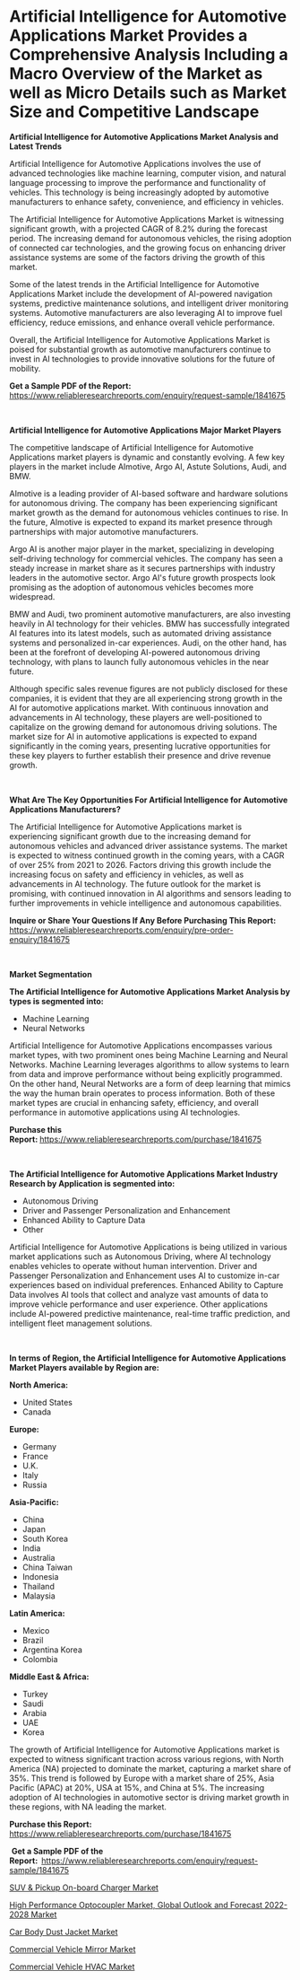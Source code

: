 <p><h1>Artificial Intelligence for Automotive Applications Market Provides a Comprehensive Analysis Including a Macro Overview of the Market as well as Micro Details such as Market Size and Competitive Landscape</h1></p><p><strong>Artificial Intelligence for Automotive Applications Market Analysis and Latest Trends</strong></p>
<p><p>Artificial Intelligence for Automotive Applications involves the use of advanced technologies like machine learning, computer vision, and natural language processing to improve the performance and functionality of vehicles. This technology is being increasingly adopted by automotive manufacturers to enhance safety, convenience, and efficiency in vehicles.</p><p>The Artificial Intelligence for Automotive Applications Market is witnessing significant growth, with a projected CAGR of 8.2% during the forecast period. The increasing demand for autonomous vehicles, the rising adoption of connected car technologies, and the growing focus on enhancing driver assistance systems are some of the factors driving the growth of this market.</p><p>Some of the latest trends in the Artificial Intelligence for Automotive Applications Market include the development of AI-powered navigation systems, predictive maintenance solutions, and intelligent driver monitoring systems. Automotive manufacturers are also leveraging AI to improve fuel efficiency, reduce emissions, and enhance overall vehicle performance.</p><p>Overall, the Artificial Intelligence for Automotive Applications Market is poised for substantial growth as automotive manufacturers continue to invest in AI technologies to provide innovative solutions for the future of mobility.</p></p>
<p><strong>Get a Sample PDF of the Report:&nbsp;</strong> <a href="https://www.reliableresearchreports.com/enquiry/request-sample/1841675">https://www.reliableresearchreports.com/enquiry/request-sample/1841675</a></p>
<p>&nbsp;</p>
<p><strong>Artificial Intelligence for Automotive Applications Major Market Players</strong></p>
<p><p>The competitive landscape of Artificial Intelligence for Automotive Applications market players is dynamic and constantly evolving. A few key players in the market include AImotive, Argo AI, Astute Solutions, Audi, and BMW.</p><p>AImotive is a leading provider of AI-based software and hardware solutions for autonomous driving. The company has been experiencing significant market growth as the demand for autonomous vehicles continues to rise. In the future, AImotive is expected to expand its market presence through partnerships with major automotive manufacturers.</p><p>Argo AI is another major player in the market, specializing in developing self-driving technology for commercial vehicles. The company has seen a steady increase in market share as it secures partnerships with industry leaders in the automotive sector. Argo AI's future growth prospects look promising as the adoption of autonomous vehicles becomes more widespread.</p><p>BMW and Audi, two prominent automotive manufacturers, are also investing heavily in AI technology for their vehicles. BMW has successfully integrated AI features into its latest models, such as automated driving assistance systems and personalized in-car experiences. Audi, on the other hand, has been at the forefront of developing AI-powered autonomous driving technology, with plans to launch fully autonomous vehicles in the near future.</p><p>Although specific sales revenue figures are not publicly disclosed for these companies, it is evident that they are all experiencing strong growth in the AI for automotive applications market. With continuous innovation and advancements in AI technology, these players are well-positioned to capitalize on the growing demand for autonomous driving solutions. The market size for AI in automotive applications is expected to expand significantly in the coming years, presenting lucrative opportunities for these key players to further establish their presence and drive revenue growth.</p></p>
<p>&nbsp;</p>
<p><strong>What Are The Key Opportunities For Artificial Intelligence for Automotive Applications Manufacturers?</strong></p>
<p><p>The Artificial Intelligence for Automotive Applications market is experiencing significant growth due to the increasing demand for autonomous vehicles and advanced driver assistance systems. The market is expected to witness continued growth in the coming years, with a CAGR of over 25% from 2021 to 2026. Factors driving this growth include the increasing focus on safety and efficiency in vehicles, as well as advancements in AI technology. The future outlook for the market is promising, with continued innovation in AI algorithms and sensors leading to further improvements in vehicle intelligence and autonomous capabilities.</p></p>
<p><strong>Inquire or Share Your Questions If Any Before Purchasing This Report:</strong> <a href="https://www.reliableresearchreports.com/enquiry/pre-order-enquiry/1841675">https://www.reliableresearchreports.com/enquiry/pre-order-enquiry/1841675</a></p>
<p>&nbsp;</p>
<p><strong>Market Segmentation</strong></p>
<p><strong>The Artificial Intelligence for Automotive Applications Market Analysis by types is segmented into:</strong></p>
<p><ul><li>Machine Learning</li><li>Neural Networks</li></ul></p>
<p><p>Artificial Intelligence for Automotive Applications encompasses various market types, with two prominent ones being Machine Learning and Neural Networks. Machine Learning leverages algorithms to allow systems to learn from data and improve performance without being explicitly programmed. On the other hand, Neural Networks are a form of deep learning that mimics the way the human brain operates to process information. Both of these market types are crucial in enhancing safety, efficiency, and overall performance in automotive applications using AI technologies.</p></p>
<p><strong>Purchase this Report:&nbsp;</strong><a href="https://www.reliableresearchreports.com/purchase/1841675">https://www.reliableresearchreports.com/purchase/1841675</a></p>
<p>&nbsp;</p>
<p><strong>The Artificial Intelligence for Automotive Applications Market Industry Research by Application is segmented into:</strong></p>
<p><ul><li>Autonomous Driving</li><li>Driver and Passenger Personalization and Enhancement</li><li>Enhanced Ability to Capture Data</li><li>Other</li></ul></p>
<p><p>Artificial Intelligence for Automotive Applications is being utilized in various market applications such as Autonomous Driving, where AI technology enables vehicles to operate without human intervention. Driver and Passenger Personalization and Enhancement uses AI to customize in-car experiences based on individual preferences. Enhanced Ability to Capture Data involves AI tools that collect and analyze vast amounts of data to improve vehicle performance and user experience. Other applications include AI-powered predictive maintenance, real-time traffic prediction, and intelligent fleet management solutions.</p></p>
<p>&nbsp;</p>
<p><strong>In terms of Region, the Artificial Intelligence for Automotive Applications Market Players available by Region are:</strong></p>
<p>
    <p> <strong> North America: </strong>
        <ul>
            <li>United States</li>
            <li>Canada</li>
        </ul>
        </p> 
    <p> <strong> Europe: </strong>
        <ul>
            <li>Germany</li>
            <li>France</li>
            <li>U.K.</li>
            <li>Italy</li>
            <li>Russia</li>
        </ul>
        </p> 
    <p> <strong> Asia-Pacific: </strong>
        <ul>
            <li>China</li>
            <li>Japan</li>
            <li>South Korea</li>
            <li>India</li>
            <li>Australia</li>
            <li>China Taiwan</li>
            <li>Indonesia</li>
            <li>Thailand</li>
            <li>Malaysia</li>
        </ul>
        </p> 
    <p> <strong> Latin America: </strong>
        <ul>
            <li>Mexico</li>
            <li>Brazil</li>
            <li>Argentina Korea</li>
            <li>Colombia</li>
        </ul>
        </p> 
    <p> <strong> Middle East & Africa: </strong>
        <ul>
            <li>Turkey</li>
            <li>Saudi</li>
            <li>Arabia</li>
            <li>UAE</li>
            <li>Korea</li>
        </ul>
    </p>
    </p>
<p><p>The growth of Artificial Intelligence for Automotive Applications market is expected to witness significant traction across various regions, with North America (NA) projected to dominate the market, capturing a market share of 35%. This trend is followed by Europe with a market share of 25%, Asia Pacific (APAC) at 20%, USA at 15%, and China at 5%. The increasing adoption of AI technologies in automotive sector is driving market growth in these regions, with NA leading the market.</p></p>
<p><strong>Purchase this Report: </strong><a href="https://www.reliableresearchreports.com/purchase/1841675">https://www.reliableresearchreports.com/purchase/1841675</a></p>
<p>&nbsp;<strong>Get a Sample PDF of the Report:&nbsp;&nbsp;</strong><a href="https://www.reliableresearchreports.com/enquiry/request-sample/1841675">https://www.reliableresearchreports.com/enquiry/request-sample/1841675</a></p>
<p><strong></strong></p>
<p><p><a href="https://issuu.com/reportprime-2/docs/suv-pickup-on-board-charger-market-size-2030.pptx">SUV & Pickup On-board Charger Market</a></p><p><a href="https://view.publitas.com/reportprime-1/decoding-the-high-performance-optocoupler-market-global-outlook-and-forecast-2022-2028-market-a-deep-dive-into-the-latest-market-trends-market-segmentation-and-competitive-analysis/">High Performance Optocoupler Market, Global Outlook and Forecast 2022-2028 Market</a></p><p><a href="https://mire-aunt-385.notion.site/Car-Body-Dust-Jacket-Market-Analysis-Examines-its-Scope-on-Growth-Opportunities-and-Forecasted-Tren-77163a7d871244f3a5b6f6628b959cc2">Car Body Dust Jacket Market</a></p><p><a href="https://github.com/dx0328/Market-Research-Report-List-1/blob/main/commercial-vehicle-mirror-market.md">Commercial Vehicle Mirror Market</a></p><p><a href="https://github.com/juancolorado15/Market-Research-Report-List-1/blob/main/commercial-vehicle-hvac-market.md">Commercial Vehicle HVAC Market</a></p></p>